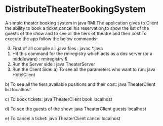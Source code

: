 # DistributeTheaterBookingSystem

A simple theater booking system in java RMI.The application gives to Client the ability to book a ticket,cancel his reservation,to show the list of the guests of the show and to see all the tiers of theatre and their cost.To execute the app follow the below commands:

0. First of all compile all .java files : javac *.java
1. Hit this command for the rmiregistry which acts as a dns server (or a middleware) : rmiregistry &<port>
2. Run the Server side : java TheaterServer
3. Run the Client Side:
 a) To see all the parameters who want to run: java HotelClient
 
 b) To see all the tiers,available positions and their cost: java TheaterClient list localhost
 
 c) To book tickets: java TheaterClient book localhost <position type>  <number of positions> <client name>
 
 d) To see the guests of the show: java TheaterClient guests localhost
 
 e) To cancel a ticket: java TheaterClient cancel localhost <position type>  <number of positions> <client name> 
  

